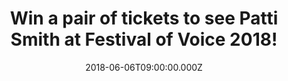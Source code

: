 ---
campaign-uuid: "c-dc403916-5411-4122-bea7-1992cc525fe0"
type: "Competition"
category: "Tickets"
date: "2018-06-06T09:00:00.000Z"
end-date: "2018-06-08T23:59:00.000Z"
disable-form: false
is_promoted: false
has_entry_page: true
title: "Win a pair of tickets to see Patti Smith at Festival of Voice 2018!"
competition-description: "<p>Calling all Patti Smith fans! Festival of Voice is back\
  \ and we want to take YOU there! We’ve managed to get our hands on a pair of tickets\
  \ to see perform live the incredible Patti Smith at the Wales Millennium Centre,\
  \ Cardiff on Tuesday 12th of June to a lucky NME AAA member to win!</p>\r\n<p>Fancy\
  \ coming along with us?</p>"
hero-header: "Win a pair of tickets to see Patti Smith at Festival of Voice 2018!"
terms-confirmation: "N/A"
banner-img: "https://assets.expresslyapp.com/asset-221a24d4-94b5-48da-9fea-8fca1a3e6647.jpg"
logo-left-href: "http://festivalofvoice.wales"
logo-left-image: "https://assets.expresslyapp.com/asset-98c823ca-1261-40db-9044-2a86babd9347.jpg"
logo-left-title: "Festival of Voice"
bg-image-hero: "https://assets.expresslyapp.com/asset-f61f1d85-9332-4c95-aa59-fe1a88fa125d.jpg"
bg-image-first: "https://assets.expresslyapp.com/asset-81a6fc66-f6e1-4871-a2a1-569b88b4df21.jpg"
bg-image-second: "https://assets.expresslyapp.com/asset-fa65bee8-2ae0-4dcb-9cb7-320aa8c6b30f.jpg"
bg-image-third: "https://assets.expresslyapp.com/asset-0b49fdd0-f35d-48a0-aef9-0e2f88866772.jpg"
section1-content: "<p>Festival of Voice 2018 has finally arrived and is packed with\
  \ great music artists to celebrate culture and the voice.</p>\r\n<p>It’s a biennial\
  \ arts festival in Cardiff with an eclectic lineup of cultural peformers from around\
  \ the world!</p>\r\n<p>LUMP – a new collaboration between Laura Marling and musician\
  \ and producer Mike Lindsay of Tunng – join Patti Smith, Elvis Costello, Angélique\
  \ Kidjo, a Gruff Rhys world premiere and more to complete the line-up of headline\
  \ music artists performing at Wales Millennium Centre.</p>"
section2-content: "<p>Festival of Voice is overjoyed to invite Patti Smith to perform\
  \ live in Cardiff for the first time since she played at the city’s Coal Exchange\
  \ in 2011.</p>\r\n<p>13 albums, 4 Grammy nominations, and a Golden Globe nominee\
  \ for the song Mercy Is from the film Noah; these are just a few of this astonishing\
  \ woman’s awards, nominations, honours and accolades.</p>"
section3-content: "<p>Patti joins Festival of Voice 2018 to share her words and poetry\
  \ exploring life as a mother, lover, a widow, and a dreamer at this amazing event\
  \ which promises to be an incredible\_festival.</p> \r\n<p>If you are as excited\
  \ as we are, think no more because we have a pair of tickets to see her perform\
  \ live!</p>\r\n<p>Enter the draw below for a chance to win and you could hear her\
  \ powerful voice at Festival of Voice 2018 at Wales Millennium Centre, Cardiff on\
  \ Tuesday 12th of June.</p> \r\n<p>Good luck!</p>"
entry-title: "Win a pair of tickets to see Patti Smith at Festival of Voice 2018!"
entry-content: "<p>Complete the form below before June 8th at 23:59 to be in with\
  \ a chance to rock out with Patti Smith at Festival of Voice 2018! at Wales Millennium\
  \ Centre.</p>"
has-winner: false
prize-description: "A pair of tickets to see Patti Smith at Festival of Voice 2018\
  \ at the Wales Millennium Centre on the 12th of June."
prize-restrictions: "Winner is responsible for any transport costs to/from the event."
special-conditions: "Multiple entries are allowed up to one every day."
---